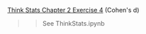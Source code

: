 [Think Stats Chapter 2 Exercise 4](http://greenteapress.com/thinkstats2/html/thinkstats2003.html#toc24) (Cohen's d)

>> See ThinkStats.ipynb
